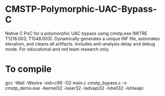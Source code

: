 # CMSTP-Polymorphic-UAC-Bypass-C
Native C PoC for a polymorphic UAC bypass using cmstp.exe (MITRE T1218.003, T1548.003). Dynamically generates a unique INF file, automates elevation, and cleans all artifacts. Includes anti-analysis delay and debug mode. For educational and red team research only.

# To compile
gcc -Wall -Wextra -std=c99 -O2 main.c cmstp_bypass.c -o cmstp_demo.exe -lkernel32 -luser32 -ladvapi32 -lshell32 -lshlwapi
